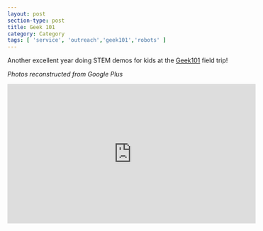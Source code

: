 ```yaml
---
layout: post
section-type: post
title: Geek 101
category: Category
tags: [ 'service', 'outreach','geek101','robots' ]
---
```

Another excellent year doing STEM demos for kids at the [Geek101](https://memphiscfc.com/geek-101/) field trip!

<!-- Place this tag in your head or just before your close body tag. -->
<!-- <script type="text/javascript" src="https://apis.google.com/js/plusone.js"></script> -->

<!-- Place this tag where you want the widget to render. -->
<!-- <div class="g-post" data-href="https://plus.google.com/u/0/115988942600478124988/posts/XPmuDMhjrnm"></div> -->

*Photos reconstructed from Google Plus*

<iframe width="560" height="315" src="https://www.youtube.com/embed/S2VGBZl17N4" frameborder="0" allow="accelerometer; autoplay; encrypted-media; gyroscope; picture-in-picture" allowfullscreen></iframe>

<script src="https://cdn.jsdelivr.net/npm/publicalbum@latest/dist/pa-embed-player.min.js" async></script>
<div class="pa-embed-player" style="width:100%; height:480px; display:none;"
  data-link="https://photos.app.goo.gl/MLRyXgawX2De1dKF9"
  data-title="Geek 101 - Memphis Comic and Fantasy Convention - 2018"
   data-slideshow-delay="1"
   data-description="53 new photos · Album by Andrew Olney">
  <img data-src="https://lh3.googleusercontent.com/oO9YpPOAnPt_OKKs7W1PitOu12hrEdBcrTakEJZp_pMYI2SqdAetMkIJMp2Dulf7KOIMoIJzgPIkpLUhd-PJcW8Y_R8uBjFLUWX6ixvYxwNTFcf3EFZXGaZ_Ig2yKmoYxpK1kTBZSxs=w1920-h1080" src="" alt="" />
  <img data-src="https://lh3.googleusercontent.com/nBdRrMzQM24zpMsp8RohyyoHmvFrrTs5tkYFymGKT4UxYIZcVOnNijXDSeLpJCv8ybRhKZFe-dBssvgnKQRmjWWL23wadhp2AQvFP9KYOOKL4bsc_0vVTybwJLKj4KsyuwBC2nmXRwM=w1920-h1080" src="" alt="" />
  <img data-src="https://lh3.googleusercontent.com/kgOTDUUrH6jgX9SIJlczl7wmQ_vwltpgQFNwycU03uoO6zjNirtEkh2sD8eEOiun1n6FFgnB6TEbUEqstCgAL3Zz_DFD0OczKOkAyXBhK4Zak4lZHi2HdFJJHk9qN7Ut8qIUdJPaskk=w1920-h1080" src="" alt="" />
  <img data-src="https://lh3.googleusercontent.com/QrFS8e3wKFuMEdVynGHj9-65KAMIkj72AHSArfLmv7914RP2ndNwFPVpOSXrEuyzaA-2abb9XudZ9HUKXm2b3T2rUbP1dGuyOOSupafckPvGub_rtod3mVQB_kOIiYYp0lSNq2ZE4Rc=w1920-h1080" src="" alt="" />
  <img data-src="https://lh3.googleusercontent.com/VH2LDmcT-7UB_eDWEULPHrdjd16TtUKmrszmN6di4lvPk2lyN003pMxbn28QgBfXfvVpCqQPt69Ljs_RYRxeqmMa3dH7ZqCziq62USEgyAO8HxC-jVfiZHXYEQSp_MBiXU2vc5VtIQQ=w1920-h1080" src="" alt="" />
  <img data-src="https://lh3.googleusercontent.com/8Mw0ZHqOdgePWOEvjqkRp57uxIWziSncqawfoKKUiJrCERGWrG2yieHIRDmfHaJXg3cxMzG2cobnlCMH9GrcduFxVcxus8mS-Sf_JzCfkA4HcP2TQGpO00r532SNV8B3tnXs1BFr38s=w1920-h1080" src="" alt="" />
  <img data-src="https://lh3.googleusercontent.com/SQnWtmAfF9w-QToVHoRcXX8IOKVCVBZVv5DI1Xs5F4yh3rw4VCDbfuRx9M5Y6NaWoxPLPXChP5nVDqF5N-gL5S1y5G-OHNpzZrLuGpv2QM_eWkPKvQ0lpz8RQ6fdzSHVEAPl5i2Luas=w1920-h1080" src="" alt="" />
  <img data-src="https://lh3.googleusercontent.com/Qw4mPQi3KYMok9eNq13ocSS4Eg7oZOcIL2Q_QX94BlCcV_UC5dbSy8mNA3e-jw6bBR-cRSUAwnCtkkFJs5h4orLmmUyc46qlCfmk8uko0QPZGqKv4Z__4iiVWDi2h50OGuvgXeR8Bys=w1920-h1080" src="" alt="" />
  <img data-src="https://lh3.googleusercontent.com/215o843v70X9PSBAgX69VxPc8A89MGSru-i4Yp60X0Aa0wtHtdgNeQqZjAuJpSy_IrJj87_MYH3CzAb0DjATJMT7QU2JwmakIOxbyaankycho1W7O-X7Ks34zN7bO3e-smWptIncmPM=w1920-h1080" src="" alt="" />
  <img data-src="https://lh3.googleusercontent.com/w_8aSrkYKAd6vzwUUTfsgzz8M544g_W1gmmaB07NILkLliMie1u38Yx5g0s2Bzwcsbz9ZeBP86H-5A82-vC9_suB5dLXMSjHbmiNGy_NQHiDfX9pSB62eKi7pP3AzsaSTO6fpdnu9qk=w1920-h1080" src="" alt="" />
  <img data-src="https://lh3.googleusercontent.com/C-Gy1J7ykmyfrfMDxo4J4YpNfb7EMSWbTuum1xdQDnqARQY4Rje3QMv5yHJC8vIJsRVl7A8NHF58KnAIf6XN_LiqtL9Hqgimyv6YGqiHr3M7sk_C2_zb0-X460TMMmUhz9lwLnMIUuI=w1920-h1080" src="" alt="" />
  <img data-src="https://lh3.googleusercontent.com/_xShxj-QMMCjcLYZqknqozwl2p-XWO_dNZ38dYq3sSMkbdm6gc8gxMWMJ28jWxR4D3cdP7e0YkVlzN8YC3Njtc5lXtylASbFwOLofZLmPdYWePPzMRyQ7wG_x2SVkK6sEgyjthSmLgQ=w1920-h1080" src="" alt="" />
  <img data-src="https://lh3.googleusercontent.com/i7XCEtyfwCuPOLSLroDLUWMFw69A6l2tVYKYFN6xD7nG6P23z7g8NZ4V7PafR9iIM3Tkff8Y3k03hjiwfaIRE-d1avwAc7KIWdyJSzjyeRC2gde6vearPUOZ71PGTHcV4elyfPjeXNw=w1920-h1080" src="" alt="" />
  <img data-src="https://lh3.googleusercontent.com/r2ym1zg26TDbjm2btpa1DaRG1gPza2ltCfGhd-b0PWOCWhn3vWEKYp9P7ba_RKE7Mb9HMSJ1vZ3U73BZTlrN-10j-zWy2zK7BG30JTvacvIaSTFbiLCyKdrvOplXV0t5kOQ8FpHsumw=w1920-h1080" src="" alt="" />
  <img data-src="https://lh3.googleusercontent.com/f4CNNZrdB7AKpwjEBNl5iYFB_gnopfn30-zGV9ZEZhhAXbjKz9vebedoTjlXHysX_hzYfTeZkS06QlN7SWYuyZPvrUHNmS2HekzIdwkq0c8yla0mwPjBQOIzRaxjf_hsAEzwDSIQ_K8=w1920-h1080" src="" alt="" />
  <img data-src="https://lh3.googleusercontent.com/82v6purfcuXODEIJcCrt0rFnx5qAM_fAhZg1rnQyDVCYTXiw28THJbsP4JJXL537HDXhOYV4pe8tioU-1A4ou9zPc2Z7rOTz69G_j94cMupTMwX1xh2AP1xwntPQZ98j9tN0sdWOHYo=w1920-h1080" src="" alt="" />
  <img data-src="https://lh3.googleusercontent.com/MwraVym7ZQlPxtKm_kL6ewrzlkfCP510Q-s1piXw0JvvcD6vjYoR7WmefANXm5CmbxAHGqsRAQaT1LaVC-bzDUMGE1Ipf39s2WWkHQiS9MHYMxzEiRbkBS_9Rbxox2G7lQ9B7BJMuCk=w1920-h1080" src="" alt="" />
  <img data-src="https://lh3.googleusercontent.com/U4aWCQ-Uy2rWsCLOrT6cfawJV1z_32VAqCzL-CH7EOvXGrRBFZbJU5qnMG6UvmSuv3dzdC_iY5H9FRhrOK4iajG1ZRslU0xNnaGNc1TBDcJiUlLpy_Owv2EZrXwzRyjtDr_IhEee4ms=w1920-h1080" src="" alt="" />
  <img data-src="https://lh3.googleusercontent.com/LU6kh3sLpK28l_ay0T_ecJ_tLbnSdAv_9J5jYhXueM7eILcTvhqX9UIJ-na7O45pNfQZGd0TRQYv5qXRDVoankg78qHi4Vj-OBLjyz1QtIP-R5BCLVyZ4A6yTyl59hzsCgIfXtmL7jk=w1920-h1080" src="" alt="" />
  <img data-src="https://lh3.googleusercontent.com/aJnKsmdJUpcwtK1jGwGxXLV_n48B0XqU_gZRLcAGIMzQJTQdbQ7rzmRhBAfiSDeEg_-xp1YnVEr7mkDkXqp9dvD8wfYTuEkebibQo-IlNyBi6YFdmChz6rSmCeuhcNB6Ph3-j-LIc8A=w1920-h1080" src="" alt="" />
  <img data-src="https://lh3.googleusercontent.com/7zUYGN32jWqMyQ0VdPh7gKecVYitX1ZXSJVAusoALtKEqFIV_V5J1DUXbkbhufeUT2llk1OyRKHEhGzuRNF2-N-hjn_GxxqH3y0-WXCLwVKgg5wEjjqmOtRrXdR3J-nF0GGHA-7DhiQ=w1920-h1080" src="" alt="" />
  <img data-src="https://lh3.googleusercontent.com/uKc1XCjfM98RHNkQUFnWHQGFB24fvMUYtXjc_2zUUhkx-hoQWpyZE_pfR2B2f_x1T5wY-Tvtx26JvFNgtn_3pSVsMHS-vxotcg_qPxWOJFdKJfzuE-wr84Mkk6uaJYZTbmJFnMMZJ4I=w1920-h1080" src="" alt="" />
  <img data-src="https://lh3.googleusercontent.com/Sg9ig_FYpL3YiMZZZzJ8gc-H1cB04qfQqHq8iRXwptPT6fFo2uvpY7AB94MFYbLRdEUNptDzX_vBVGIm3zCtaw6813zc2oqdH3JGewve9okL5aqNoBv5uNIemxF4R96-XcSRQDnXaZs=w1920-h1080" src="" alt="" />
  <img data-src="https://lh3.googleusercontent.com/N0FEINnhZHQvmTyf6XE0gju4vkaGz-HIe2dTWFTCJkxGunuCZ5xhdrbNONN8ZmWSmA6u3hELqGr4MoyJKoDSTK2nWLxtGMlFDyvuVYdLg6826F42Q0-AsHupqnNqeoqerGuS-FGqsfU=w1920-h1080" src="" alt="" />
  <img data-src="https://lh3.googleusercontent.com/IysB04ZJs77sAUUTxJryRau9HujdKfgWI-hJfv_5Lgs-YTTJHnO8g7aDnU5RIkyTAFI1nMlVPlDps6VUEifY8oVjVkwgJyE4Z91opk8tY5jF-4xcf46hS5v4SDLjXDs2ASk4L5yzLfI=w1920-h1080" src="" alt="" />
  <img data-src="https://lh3.googleusercontent.com/Cc6MFmXmgosQERE1W-bGrVuaZDnsP2G5FNlZBwvVL-DnE5Tl2qn1iZcjqh_zpI8rKOkBbu1q8CvndFj9nu2cnYQY1ZqtiEQzBMxJ4zkGPZxjxy-xIYsZRgLJQPON8oBiS48cxaHYAHo=w1920-h1080" src="" alt="" />
  <img data-src="https://lh3.googleusercontent.com/SqT2HGBxA0oNBypVmOe7BgtSDa3Lm1DVAsWsNK6EJBsQTCll4a-SFfSgUUIjmRFvSnrPiPcMZpCWZUl6RwJ3cbpydyGsfOD_nksENR0fii20Ba9bpoNzZbOtgRT7oznLplITjoA8FHw=w1920-h1080" src="" alt="" />
  <img data-src="https://lh3.googleusercontent.com/EHJbNVjrafY8vpYIZ3ZF6ENG3GhxnEbRCjtMO13ASQbHEt-4FXOvTinHOAtj60fjn9Gl0Rsh-PAZ-wit4arviCEwDsg8SdbENjfD_KdhQIA9qgeZMtsxFs78yBj_CrD93mdgCsM-jU8=w1920-h1080" src="" alt="" />
  <img data-src="https://lh3.googleusercontent.com/i3OpCHMHxRUVsDzCJ5HwhZyDThl7W8u6R6x5L_B-3PbueWjy5zZTUYk5JsHLjD48g0rPFixKpCLP1MidaDrNKuClyQMJ1gGs29RO7EosMnxrYUHlvepv9yxQe9t9gOePL3bxSKQPrVA=w1920-h1080" src="" alt="" />
  <img data-src="https://lh3.googleusercontent.com/_lcEnRXU411W937VYo65gcaiW48iZFKyudsAtobAhvPMCZ_-OTOYLd--TyFP1laXUgecSdWHojdcTeZO9CvUhOq_rHkKS60Fkw6WcWxWaYlNsdqFlxNJKVMpUI7zu0CEfHT_MTMdYw0=w1920-h1080" src="" alt="" />
  <img data-src="https://lh3.googleusercontent.com/95hVtSWVLXH4lKR74IRJOm0-sJcDzEBPRZedU17k-G0axahWqgPxglUJCMdaGECzwSO63rVGGKGfOvTgVG3QGL5e7-nkurGY_wU2f_SX-xWbBZgqPXopEjBm7hT-usCGqGQJHcH-Nds=w1920-h1080" src="" alt="" />
  <img data-src="https://lh3.googleusercontent.com/j17gwMCcaMDK7foNvB0bHUwwQL_6_Nr3orLrtol8XRO0-9SaooA2ymphZz8Ko1X0kK2x9u_sc6belNG-pKqTb4mXJkBdKKU0kpaIXDtWihUH9UwZLdp3wpqpQWydYHdKNONkiVmNlW8=w1920-h1080" src="" alt="" />
  <img data-src="https://lh3.googleusercontent.com/AzCO0ywXFhC-kweqh9Iq5zWf1H1oX339Nz4hWAHVbQDz-6rsxsK240K2jh3Zr72WIJpdbRym1bpAXWf9FuYc427-KH9hd1F-eKtRoUe0IuR31QrxlIV_SIotscbAtCTRnF0h_7RPXS0=w1920-h1080" src="" alt="" />
  <img data-src="https://lh3.googleusercontent.com/qY9pkFlIOGYjofFrBBTLHaevYmTUIdxV3mJyNwTWct1hO_d26Il33FwCAB2m3etBNRQaiWghuvKQDVjtz28PQlLRbyCfGbxy02sjLx2gaFdbDxnnaDzAZAv1IsfuyL0pY-18eL0ZJf8=w1920-h1080" src="" alt="" />
  <img data-src="https://lh3.googleusercontent.com/e3CZxwxVnCVj3Gmn6ppmYMqTmE6y9RI38ErqrzD2QAYLDLQeWPovLu79K00DWoYS2rbbgYYVTMB-mlmGuDGyiCBTeDVmtkiny2Muy93_pTf8EWGIq0wVAZOfB4aUKaSIA5sCArkiKJM=w1920-h1080" src="" alt="" />
  <img data-src="https://lh3.googleusercontent.com/SRKnPYIenFUZexQs41GL8b_vXRzse9ksOF6_O8XJHh9YhSFleBr5yYu0-yI9hqzsIiYsjFAsaozDRONvIz6oKNFiNT89IzSqXtEMyb6fEVi_fGBHmlzpf5-04M6pIuIVUsp23BDMKoI=w1920-h1080" src="" alt="" />
  <img data-src="https://lh3.googleusercontent.com/BxWG_JfHZoGDVL10EYJoxERiAfL4Ita3-kRiOcxaSH-MTELK9-DVDXyd8SRHAEsUG7quF5diRY3NHlhdzp6KnNtjTcPC6XxO4T4LlTksrEkrrMPkCVefZPzk6FZyYzadUwIELQR5JyA=w1920-h1080" src="" alt="" />
  <img data-src="https://lh3.googleusercontent.com/RiIn48rhbqb1zq_6jaFSg3t0XaoYO_qZhEtt_AfiKYureyLQHQq8gpWlqsM9bhOXV6FUkwJ94_taaCHVZwz77x9GTITIGzts571y-6eoogkt3_U0RwWWh8OunN9G6MmUAZ5U7vdgvZM=w1920-h1080" src="" alt="" />
  <img data-src="https://lh3.googleusercontent.com/9w9tEuYq3swQQTIByRCypDhC71tHLdjvLefL8R-AzJ9jpJNoxeuAnZbuDmfz3ssuNvLaJmcU1GiTqBPyMQ6tK0MT1nw2N67uolzvhVcQykSO19MiGt1AGuu-zjPuxm8BZgsP1No3Skg=w1920-h1080" src="" alt="" />
  <img data-src="https://lh3.googleusercontent.com/uz0nbRDfBLO_aY-urqVNvzinguMOUFHCAYDwalvT4rkRg3uRaLx_0KQ8E5WvCKVHSjclvQ27ZG8rNl0-HH6uQIzhaNkhHarptUcw0rsIpOngUIfbyuReeEA_w3uJz75olGLIHfMM-0s=w1920-h1080" src="" alt="" />
  <img data-src="https://lh3.googleusercontent.com/e3GDGtrWXsBiOivm_Neg3WYgzvjPsywiLBuIo-Kf7RuLJyFwoOtj0rCf5vh1X4t8CFYWhGNb9ccN_dyw7aYp6Q9xa1X_LX_ZlYe_h-Tk3IJ0lOgToiKhcV-7_W16DsVEVbEXS7x0yjw=w1920-h1080" src="" alt="" />
  <img data-src="https://lh3.googleusercontent.com/uX3M8acHb6zhR3h1U0d5esXCoFcWJ-AtNiSmW0vmvTwcc-_PiyApZ7ls07cHtD87KPIYrV_ral1yX4xZzc4qrxJ7eOWurMZ79gGPISiN8jVy0IS2eKqIHfc7ETgeiDGglo-PLRpH5lE=w1920-h1080" src="" alt="" />
  <img data-src="https://lh3.googleusercontent.com/j7obmOuvO_9GyDC189W9UUHBG_kUYVo4tbRX5HLN5c2n9vgcNhUsdBKAo86AB7c3A2d3cvKG4NAS6Zsrdyrspwu7VTEXQhv8aX6Y1aPluyclxKqIMH1hf88W3qiBSrZFjoiQSO_VbiY=w1920-h1080" src="" alt="" />
  <img data-src="https://lh3.googleusercontent.com/F9OBKamu8AjtS11Ljd4QPn-ZFhkVCwQ_8EzQw3FwpM_16eZXZvb9l7BKiwYzQZ8d4EzpQC2Xa0q_NMMgFDkHkkyHdso1doZa6tQtQPj3ON1NzGUbO6aaPIo27n9hOfBrqesUm9Y-2lQ=w1920-h1080" src="" alt="" />
  <img data-src="https://lh3.googleusercontent.com/50yLlEQt1S1fFXmm80eEHspDDCIyDedlTSmoLUR4GPO_5Xgsu-kHJ3-xPrFuf27VkElIl7Wc0zqOm2I_OKbmETlppXt9MpslJ37Nw4FDyTUZeVMA-uBc7bAez0df78UQkJr7-10UYZk=w1920-h1080" src="" alt="" />
  <img data-src="https://lh3.googleusercontent.com/xTFf9cPLF4aRCdziNMAX3wUu1O-bpmeRSS4FuGegpxRv5waXG_V96gw5k8TJdgWRGi_zd_RtlYCh-98wYD6eY74Vtet49IgYU9bXNDMG6OYp3vjalemlf6za65-UHxyHy6t4ak95VdY=w1920-h1080" src="" alt="" />
  <img data-src="https://lh3.googleusercontent.com/y0lD0h_RTXOu-CFaz8G4KiwVr5RoJxYjr6B6tnppVqN0qgHr7d9EnBS7Bj9b_4yVVXmL4FMFAeEt4bP355QDTtFt6aR4hVP_eyVmeuRVDKexbakJVRYzowPeSo-G3l_kI9Df0tgq_L8=w1920-h1080" src="" alt="" />
  <img data-src="https://lh3.googleusercontent.com/oNuXxVDmThGtnjgpSgfy3s3wj8fklm1XGnRbXrIMNEBGA-z0Do97-6Sw5yiy1lBh7_FICXM1WZoI16AqhsMg-H_MilkanDZhSqw5dbxsrR5Dcy_kMroZmJ82L6fhf1VdAmpKlMowJfo=w1920-h1080" src="" alt="" />
  <img data-src="https://lh3.googleusercontent.com/ZE7bSHcX039qlivOYI2yzH9FTFu1cOsYELelviAeFSB1EgeEUgIs4npIikLyg2oR7clFDXSC-N_gKV2bluVvNgxEaEANXbHkK9VRIN8rr-IkMbrqk9m-jeLR-FJjb5uDW4-gfSHpgb4=w1920-h1080" src="" alt="" />
  <img data-src="https://lh3.googleusercontent.com/pWQ1QRhcLh14AugHaX5WTsND3Y_iBpt2uuY_j2FhTgVoUlOXhyQIzUVYOVmWDHNVvNLLVqhir79mjaDy3rf-eTrRZyK7pcv5mWyzAefhfPe1zcKmDAbh46Ud9p_lTaYS6vA9KfP9ovw=w1920-h1080" src="" alt="" />
  <img data-src="https://lh3.googleusercontent.com/GbF79fJk46SgJ_omakGrOfeWq09cda5doigzQFejO19ZBX_2j2vGjMkvWQA4rFd2PKjx2ZjcIZrC-vDm3ieLZWVMeE2ksHA0FI2JO0E4E5d2Hy0zTnoZCXcaRiYmxr3rY4lyN-OOeu0=w1920-h1080" src="" alt="" />
  <img data-src="https://lh3.googleusercontent.com/sjCGHtM-hGhSFCwl9SCqhemqpV9f-4ZBWyFQVltGlbxMWGA1V3MK34QA7u5qQZDTfUC0bDIMj_LSnrRJeR05e8pYHBTHGcGaoaNGqo12KfFRo7UMnYdn4N_xLd2nspUkUGv85C_UazQ=w1920-h1080" src="" alt="" />
  <img data-src="https://lh3.googleusercontent.com/vt-eLnGAcUk0TfsA3jBT20Sar_m70dClobJ6XHyIvYEuPyydN6uJ9MkG4IvF0QraJZompVjQsEX_-_lsKeWqVWJ2mUCJ_minmw3oLAhkAXSwEbRw9MUud9iN3tgQpv0KgHOfvuukles=w1920-h1080" src="" alt="" />
</div>
